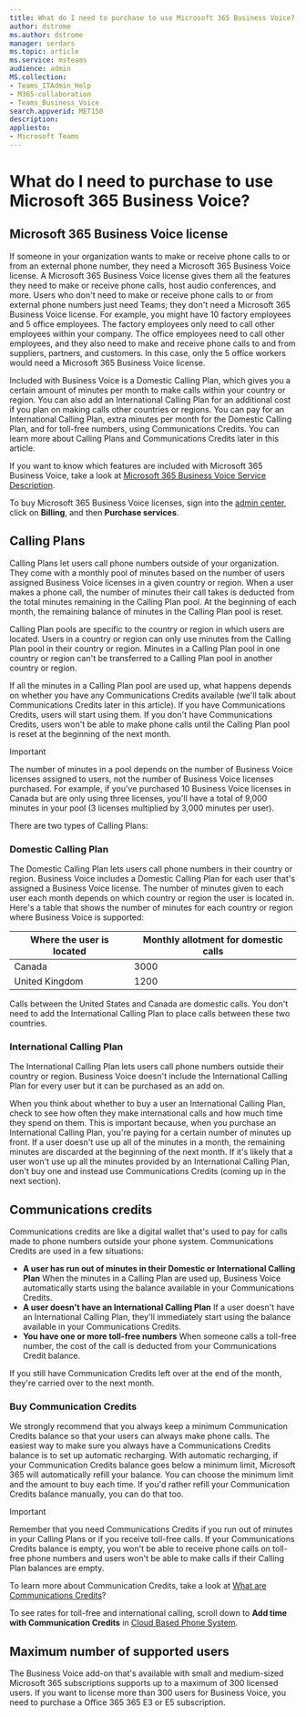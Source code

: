 ```yaml
---
title: What do I need to purchase to use Microsoft 365 Business Voice?
author: dstrome 
ms.author: dstrome
manager: serdars
ms.topic: article
ms.service: msteams
audience: admin
MS.collection: 
- Teams_ITAdmin_Help
- M365-collaboration
- Teams_Business_Voice
search.appverid: MET150
description: 
appliesto: 
- Microsoft Teams
---
```


# What do I need to purchase to use Microsoft 365 Business Voice?

## Microsoft 365 Business Voice license

If someone in your organization wants to make or receive phone calls to or from an external phone number, they need a Microsoft 365 Business Voice license. A Microsoft 365 Business Voice license gives them all the features they need to make or receive phone calls, host audio conferences, and more. Users who don't need to make or receive phone calls to or from external phone numbers just need Teams; they don't need a Microsoft 365 Business Voice license. For example, you might have 10 factory employees and 5 office employees. The factory employees only need to call other employees within your company. The office employees need to call other employees, and they also need to make and receive phone calls to and from suppliers, partners, and customers. In this case, only the 5 office workers would need a Microsoft 365 Business Voice license.

Included with Business Voice is a Domestic Calling Plan, which gives you a certain amount of minutes per month to make calls within your country or region. You can also add an International Calling Plan for an additional cost if you plan on making calls other countries or regions. You can pay for an International Calling Plan, extra minutes per month for the Domestic Calling Plan, and for toll-free numbers, using Communications Credits. You can learn more about Calling Plans and Communications Credits later in this article.

If you want to know which features are included with Microsoft 365 Business Voice, take a look at [Microsoft 365 Business Voice Service Description](https://docs.microsoft.com/office365/servicedescriptions/microsoft-365-business-voice-service-description).

To buy Microsoft 365 Business Voice licenses, sign into the [admin center](https://admin.microsoft.com/Adminportal/Home#/homepage), click on **Billing**, and then **Purchase services**.

## Calling Plans

Calling Plans let users call phone numbers outside of your organization. They come with a monthly pool of minutes based on the number of users assigned Business Voice licenses in a given country or region. When a user makes a phone call, the number of minutes their call takes is deducted from the total minutes remaining in the Calling Plan pool. At the beginning of each month, the remaining balance of minutes in the Calling Plan pool is reset.

Calling Plan pools are specific to the country or region in which users are located. Users in a country or region can only use minutes from the Calling Plan pool in their country or region. Minutes in a Calling Plan pool in one country or region can't be transferred to a Calling Plan pool in another country or region.

If all the minutes in a Calling Plan pool are used up, what happens depends on whether you have any Communications Credits available (we'll talk about Communications Credits later in this article). If you have Communications Credits, users will start using them. If you don't have Communications Credits, users won't be able to make phone calls until the Calling Plan pool is reset at the beginning of the next month.

> [!IMPORTANT]
> The number of minutes in a pool depends on the number of Business Voice licenses assigned to users, not the number of Business Voice licenses purchased. For example, if you've purchased 10 Business Voice licenses in Canada but are only using three licenses, you'll have a total of 9,000 minutes in your pool (3 licenses multiplied by 3,000 minutes per user).

There are two types of Calling Plans:

### Domestic Calling Plan

The Domestic Calling Plan lets users call phone numbers in their country or region. Business Voice includes a Domestic Calling Plan for each user that's assigned a Business Voice license. The number of minutes given to each user each month depends on which country or region the user is located in. Here's a table that shows the number of minutes for each country or region where Business Voice is supported:

|Where the user is located          |Monthly allotment for domestic calls |
|-----------------------------------|-------------------------------------|
|Canada                             | 3000                                |
|United Kingdom                     | 1200                                |

Calls between the United States and Canada are domestic calls. You don't need to add the International Calling Plan to place calls between these two countries.

### International Calling Plan

The International Calling Plan lets users call phone numbers outside their country or region. Business Voice doesn't include the International Calling Plan for every user but it can be purchased as an add on.

When you think about whether to buy a user an International Calling Plan, check to see how often they make international calls and how much time they spend on them. This is important because, when you purchase an International Calling Plan, you're paying for a certain number of minutes up front. If a user doesn't use up all of the minutes in a month, the remaining minutes are discarded at the beginning of the next month. If it's likely that a user won't use up all the minutes provided by an International Calling Plan, don't buy one and instead use Communications Credits (coming up in the next section).

## Communications credits

Communications credits are like a digital wallet that's used to pay for calls made to phone numbers outside your phone system. Communications Credits are used in a few situations:

- **A user has run out of minutes in their Domestic or International Calling Plan** When the minutes in a Calling Plan are used up, Business Voice automatically starts using the balance available in your Communications Credits.
- **A user doesn't have an International Calling Plan** If a user doesn't have an International Calling Plan, they'll immediately start using the balance available in your Communications Credits.
- **You have one or more toll-free numbers** When someone calls a toll-free number, the cost of the call is deducted from your Communications Credit balance.

If you still have Communication Credits left over at the end of the month, they're carried over to the next month.

### Buy Communication Credits

We strongly recommend that you always keep a minimum Communication Credits balance so that your users can always make phone calls. The easiest way to make sure you always have a Communications Credits balance is to set up automatic recharging. With automatic recharging, if your Communication Credits balance goes below a minimum limit, Microsoft 365 will automatically refill your balance. You can choose the minimum limit and the amount to buy each time. If you'd rather refill your Communication Credits balance manually, you can do that too.

> [!IMPORTANT]
> Remember that you need Communications Credits if you run out of minutes in your Calling Plans or if you receive toll-free calls. If your Communications Credits balance is empty, you won't be able to receive phone calls on toll-free phone numbers and users won't be able to make calls if their Calling Plan balances are empty.

To learn more about Communication Credits, take a look at [What are Communications Credits](../what-are-communications-credits.md)?

To see rates for toll-free and international calling, scroll down to **Add time with Communication Credits** in [Cloud Based Phone System](https://products.office.com/microsoft-teams/voice-calling#ow-download-rates).

## Maximum number of supported users

The Business Voice add-on that's available with small and medium-sized Microsoft 365 subscriptions supports up to a maximum of 300 licensed users. If you want to license more than 300 users for Business Voice, you need to purchase a Office 365 365 E3 or E5 subscription.

